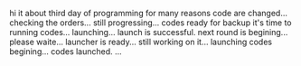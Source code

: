 hi
it about third day of programming
for many reasons code are changed...
checking the orders...
still progressing...
codes ready for backup
it's time to running codes...
launching...
launch is successful.
next round is begining...
please waite...
launcher is ready...
still working on it...
launching codes begining...
codes launched.
...
